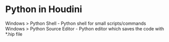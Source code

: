 # Python in Houdini

Windows > Python Shell - Python shell for small scripts/commands
Windows > Python Source Editor - Python editor which saves the code with *.hip file